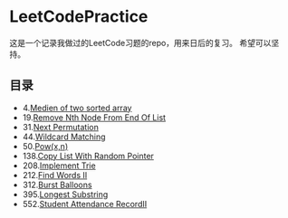 # LeetCodePractice
这是一个记录我做过的LeetCode习题的repo，用来日后的复习。
希望可以坚持。
## 目录
- 4.[Medien of two sorted array](MedienOfTwoSortedArray.cpp)
- 19.[Remove Nth Node From End Of List](RemoveNthNodeFromEndOfList.cpp)
- 31.[Next Permutation](nextPermutation.cpp)
- 44.[Wildcard Matching](WildcardMatching.cpp)
- 50.[Pow(x,n)](Powx&n.cpp)
- 138.[Copy List With Random Pointer](CopyListWithRandomPointer.cpp)
- 208.[Implement Trie](ImplementTrie.cpp)
- 212.[Find Words II](FindWordsII.cpp)
- 312.[Burst Balloons](BurstBolloons.cpp)
- 395.[Longest Substring](LongestSubString.cpp)
- 552.[Student Attendance RecordII](StudentAttendanceRecordII.cpp)

